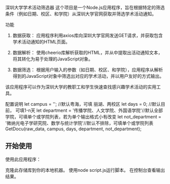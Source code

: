 深圳大学学术活动筛选器
这个项目是一个Node.js应用程序，旨在根据特定的筛选条件（例如日期、校区、和学院）从深圳大学官网获取并筛选学术活动通知。

功能
1. 数据获取： 应用程序利用axios库向深圳大学官网发送GET请求，并获取包含学术活动通知的HTML页面。

2. 数据解析： 使用cheerio库解析获取的HTML，并从中提取出活动通知文本，将其转化为易于处理的JavaScript对象。

3. 数据筛选： 根据用户输入的参数（如日期、校区、和学院），应用程序从解析得到的JavaScript对象中筛选出对应的学术活动，并以用户友好的方式输出。

该应用程序可以作为深圳大学的教职工和学生快速查找感兴趣学术活动的实用工具。

配置说明
let campus = ''; //默认粤海，可填 丽湖、两校区
let days = 0; //默认目前， 可填1-n天
let department = '传播学院、人文学院、外国语学院'//默认全部学院，可填单个或学院列表，若为单个输出格式小有改变
let not_department = '微纳光电子学研究院、数学与统计学院'//默认不排除，可填单个或学院列表
GetDocu(raw_data, campus, days, department, not_department);


## 开始使用
使用此应用程序：

克隆此存储库到你的本地机器。
使用node script.js运行脚本。
在控制台查看输出结果。
